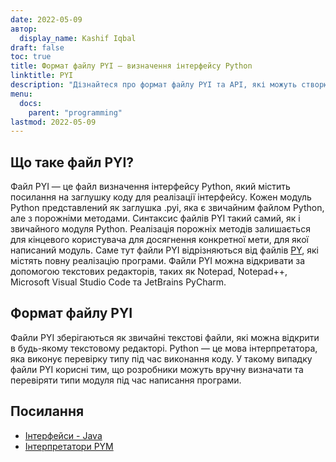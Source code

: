 ```yaml
---
date: 2022-05-09
автор:
  display_name: Kashif Iqbal
draft: false
toc: true
title: Формат файлу PYI – визначення інтерфейсу Python
linktitle: PYI
description: "Дізнайтеся про формат файлу PYI та API, які можуть створювати та відкривати файли PYI."
menu:
  docs:
    parent: "programming"
lastmod: 2022-05-09
---
```


## Що таке файл PYI?

Файл PYI — це файл визначення інтерфейсу Python, який містить посилання на заглушку коду для реалізації інтерфейсу. Кожен модуль Python представлений як заглушка .pyi, яка є звичайним файлом Python, але з порожніми методами. Синтаксис файлів PYI такий самий, як і звичайного модуля Python. Реалізація порожніх методів залишається для кінцевого користувача для досягнення конкретної мети, для якої написаний модуль. Саме тут файли PYI відрізняються від файлів [PY](/uk/programming/py/), які містять повну реалізацію програми. Файли PYI можна відкривати за допомогою текстових редакторів, таких як Notepad, Notepad++, Microsoft Visual Studio Code та JetBrains PyCharm.

## Формат файлу PYI

Файли PYI зберігаються як звичайні текстові файли, які можна відкрити в будь-якому текстовому редакторі. Python — це мова інтерпретатора, яка виконує перевірку типу під час виконання коду. У такому випадку файли PYI корисні тим, що розробники можуть вручну визначати та перевіряти типи модуля під час написання програми.

## Посилання ##

* [Інтерфейси - Java](https://en.wikipedia.org/wiki/Interface_(Java))
* [Інтерпретатори PYM](https://github.com/interpreters/pym)

